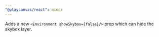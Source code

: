 ```yaml
---
"@playcanvas/react": minor
---
```


Adds a new `<Environment showSkybox={false}/>` prop which can hide the skybox layer.
